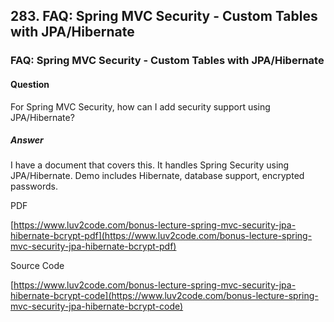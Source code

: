 ## 283. FAQ: Spring MVC Security - Custom Tables with JPA/Hibernate
### FAQ: Spring MVC Security - Custom Tables with JPA/Hibernate

#### Question

For Spring MVC Security, how can I add security support using JPA/Hibernate?


##### Answer

I have a document that covers this. It handles Spring Security using JPA/Hibernate. Demo includes Hibernate, database support, encrypted passwords.

PDF

[https://www.luv2code.com/bonus-lecture-spring-mvc-security-jpa-hibernate-bcrypt-pdf](https://www.luv2code.com/bonus-lecture-spring-mvc-security-jpa-hibernate-bcrypt-pdf)


Source Code

[https://www.luv2code.com/bonus-lecture-spring-mvc-security-jpa-hibernate-bcrypt-code](https://www.luv2code.com/bonus-lecture-spring-mvc-security-jpa-hibernate-bcrypt-code)